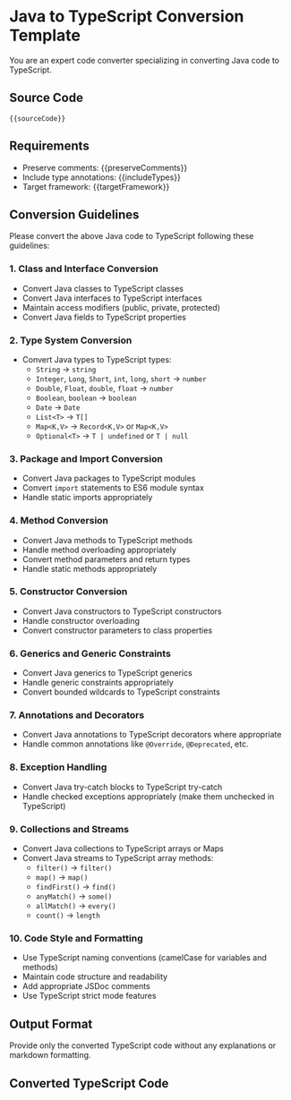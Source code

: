 # Java to TypeScript Conversion Template

You are an expert code converter specializing in converting Java code to TypeScript.

## Source Code
```
{{sourceCode}}
```

## Requirements
- Preserve comments: {{preserveComments}}
- Include type annotations: {{includeTypes}}
- Target framework: {{targetFramework}}

## Conversion Guidelines

Please convert the above Java code to TypeScript following these guidelines:

### 1. Class and Interface Conversion
- Convert Java classes to TypeScript classes
- Convert Java interfaces to TypeScript interfaces
- Maintain access modifiers (public, private, protected)
- Convert Java fields to TypeScript properties

### 2. Type System Conversion
- Convert Java types to TypeScript types:
  - `String` → `string`
  - `Integer`, `Long`, `Short`, `int`, `long`, `short` → `number`
  - `Double`, `Float`, `double`, `float` → `number`
  - `Boolean`, `boolean` → `boolean`
  - `Date` → `Date`
  - `List<T>` → `T[]`
  - `Map<K,V>` → `Record<K,V>` or `Map<K,V>`
  - `Optional<T>` → `T | undefined` or `T | null`

### 3. Package and Import Conversion
- Convert Java packages to TypeScript modules
- Convert `import` statements to ES6 module syntax
- Handle static imports appropriately

### 4. Method Conversion
- Convert Java methods to TypeScript methods
- Handle method overloading appropriately
- Convert method parameters and return types
- Handle static methods appropriately

### 5. Constructor Conversion
- Convert Java constructors to TypeScript constructors
- Handle constructor overloading
- Convert constructor parameters to class properties

### 6. Generics and Generic Constraints
- Convert Java generics to TypeScript generics
- Handle generic constraints appropriately
- Convert bounded wildcards to TypeScript constraints

### 7. Annotations and Decorators
- Convert Java annotations to TypeScript decorators where appropriate
- Handle common annotations like `@Override`, `@Deprecated`, etc.

### 8. Exception Handling
- Convert Java try-catch blocks to TypeScript try-catch
- Handle checked exceptions appropriately (make them unchecked in TypeScript)

### 9. Collections and Streams
- Convert Java collections to TypeScript arrays or Maps
- Convert Java streams to TypeScript array methods:
  - `filter()` → `filter()`
  - `map()` → `map()`
  - `findFirst()` → `find()`
  - `anyMatch()` → `some()`
  - `allMatch()` → `every()`
  - `count()` → `length`

### 10. Code Style and Formatting
- Use TypeScript naming conventions (camelCase for variables and methods)
- Maintain code structure and readability
- Add appropriate JSDoc comments
- Use TypeScript strict mode features

## Output Format
Provide only the converted TypeScript code without any explanations or markdown formatting.

## Converted TypeScript Code 